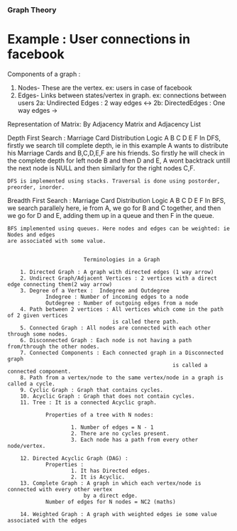 	
### Graph Theory
# Example : User connections in facebook

Components of a graph :
1. Nodes- These are the vertex. ex: users in case of facebook
2. Edges- Links between states/vertex in graph. ex: connections between users
2a: Undirected Edges : 2 way edges <->
2b: DirectedEdges : One way edges ->

Representation of Matrix: By Adjacency Matrix and Adjacency List

Depth First Search :
 				Marriage Card Distribution Logic
						A 
					B 		C
				D 		E 		F 
	In DFS, firstly we search till complete depth, ie in this example A wants to distribute his 
	Marriage Cards and B,C,D,E,F are his friends. So firstly he will check in the complete depth
	for left node B and then D and E, A wont backtrack untill the next node is NULL and then similarly 
	for the right nodes C,F.

	DFS is implemented using stacks. Traversal is done using postorder, preorder, inorder.

Breadth First Search :
				Marriage Card Distribution Logic
						A 
					B 		C
				D 		E 		F 
	In BFS, we search parallely here, ie from A, we go for B and C together, and then we
	go for D and E, adding them up in a queue and then F in the queue.

	BFS implemented using queues. Here nodes and edges can be weighted: ie Nodes and edges
	are associated with some value.


							Terminologies in a Graph

		1. Directed Graph : A graph with directed edges (1 way arrow)
		2. Undirect Graph/Adjacent Vertices : 2 vertices with a direct edge connecting them(2 way arrow)
		3. Degree of a Vertex :  Indegree and Outdegree
				Indegree : Number of incoming edges to a node
				Outdegree : Number of outgoing edges from a node
		4. Path between 2 vertices : All vertices which come in the path of 2 given vertices 
									 is called there path.
		5. Connected Graph : All nodes are connected with each other through some nodes.
		6. Disconnected Graph : Each node is not having a path from/through the other nodes.
		7. Connected Components : Each connected graph in a Disconnected graph 
														is called a connected component. 
		8. Path from a vertex/node to the same vertex/node in a graph is called a cycle.
		9. Cyclic Graph : Graph that contains cycles.
		10. Acyclic Graph : Graph that does not contain cycles.
		11. Tree : It is a connected Acyclic graph.

				Properties of a tree with N nodes: 

						1. Number of edges = N - 1
						2. There are no cycles present.
						3. Each node has a path from every other node/vertex.

		12. Directed Acyclic Graph (DAG) : 
				Properties :
						1. It has Directed edges.
						2. It is Acyclic.
		13. Complete Graph : A graph in which each vertex/node is connected with every other vertex 
							by a direct edge.
				Number of edges for N nodes = NC2 (maths)

		14. Weighted Graph : A graph with weighted edges ie some value associated with the edges




